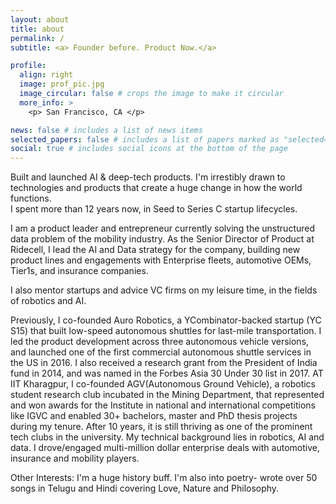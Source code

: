```yaml
---
layout: about
title: about
permalink: /
subtitle: <a> Founder before. Product Now.</a>

profile:
  align: right
  image: prof_pic.jpg
  image_circular: false # crops the image to make it circular
  more_info: >
    <p> San Francisco, CA </p>

news: false # includes a list of news items
selected_papers: false # includes a list of papers marked as "selected={true}"
social: true # includes social icons at the bottom of the page
---
```


Built and launched AI & deep-tech products. I'm irrestibly drawn to technologies and products that create a huge change in how the world functions.  
I spent more than 12 years now, in Seed to Series C startup lifecycles.

I am a product leader and entrepreneur currently solving the unstructured data problem of the mobility industry. 
As the Senior Director of Product at Ridecell, I lead the AI and Data strategy for the company, building new product lines and engagements with Enterprise fleets, automotive OEMs, Tier1s, and insurance companies.

I also mentor startups and advice VC firms on my leisure time, in the fields of 
robotics and AI. 

Previously, I co-founded Auro Robotics, a YCombinator-backed startup (YC S15) that built low-speed autonomous shuttles for last-mile transportation. I led the product development across three autonomous vehicle versions, and launched one of the first commercial autonomous shuttle services in the US in 2016. 
I also received a research grant from the President of India fund in 2014, and was named in the Forbes Asia 30 Under 30 list in 2017. 
AT IIT Kharagpur, I co-founded AGV(Autonomous Ground Vehicle), a robotics student research club incubated in the Mining Department, that represented and won awards for the Institute in national and international competitions like IGVC and enabled 30+ bachelors,  master and PhD thesis projects during my tenure. After 10 years, it is still thriving as one of the prominent tech clubs in the university. 
My technical background lies in robotics, AI and data. I drove/engaged multi-million dollar enterprise deals with automotive, insurance and mobility players.

Other Interests: 
I'm a huge history buff. I'm also into poetry- wrote over 50 songs in Telugu and Hindi covering Love, Nature and Philosophy. 